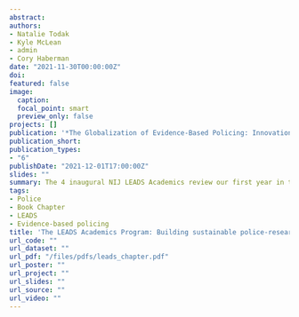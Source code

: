 ```yaml
---
abstract:  
authors:
- Natalie Todak
- Kyle McLean
- admin
- Cory Haberman
date: "2021-11-30T00:00:00Z"
doi: 
featured: false
image:
  caption: 
  focal_point: smart
  preview_only: false
projects: []
publication: '*The Globalization of Evidence-Based Policing: Innovations in Bridging the Research-Practice Divide* (pp. 153-165)'
publication_short: 
publication_types:
- "6"
publishDate: "2021-12-01T17:00:00Z"
slides: ""
summary: The 4 inaugural NIJ LEADS Academics review our first year in the program working with the LEADS Scholars. 
tags:
- Police
- Book Chapter
- LEADS
- Evidence-based policing
title: 'The LEADS Academics Program: Building sustainable police-research partnerships in pursuit of evidence-based policing'
url_code: ""
url_dataset: ""
url_pdf: "/files/pdfs/leads_chapter.pdf"
url_poster: ""
url_project: ""
url_slides: ""
url_source: ""
url_video: ""
---
```



